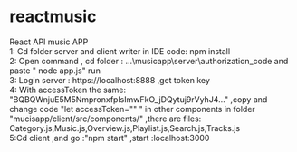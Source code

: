 # reactmusic
React API music APP <br/>
1: Cd folder server and client writer in IDE code: npm install  <br/>
2: Open command , cd folder : ...\musicapp\server\authorization_code and paste " node app.js" run  <br/>
3: Login server : https://localhost:8888 ,get token key <br/>
4:  With accessToken the same: "BQBQWnjuE5M5NmpronxfplsImwFkO_jDQytuj9rVyhJ4..." ,copy and change code "let accessToken="" " in other components in folder "mucisapp/client/src/components/" ,there are files: Category.js,Music.js,Overview.js,Playlist.js,Search.js,Tracks.js <br/>
5:Cd client ,and go :"npm start" ,start :localhost:3000 <br/>
